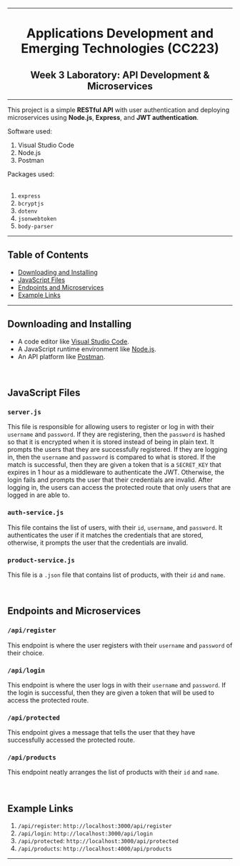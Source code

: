 ***

<h1 align="center">
Applications Development and Emerging Technologies (CC223)
</h1>
<h2 align="center">
Week 3 Laboratory: API Development & Microservices
</h2>

***

This project is a simple <b>RESTful API</b> with user authentication and deploying microservices using <b>Node.js</b>, <b>Express</b>, and <b>JWT authentication</b>.

Software used:
1. Visual Studio Code
2. Node.js
3. Postman

Packages used:
<br><br>
1. ```express```
2. ```bcryptjs```
3. ```dotenv```
4. ```jsonwebtoken```
5. ```body-parser```

***

## Table of Contents

* [Downloading and Installing](#downloading-and-installing)
* [JavaScript Files](#javascript-files)
* [Endpoints and Microservices](#endpoints-and-microservices)
* [Example Links](#example-links)

***

## Downloading and Installing

- A code editor like <a href="https://code.visualstudio.com/">Visual Studio Code</a>.
- A JavaScript runtime environment like <a href="https://nodejs.org/">Node.js</a>.
- An API platform like <a href="https://www.postman.com/">Postman</a>.

<br>

## JavaScript Files

### ```server.js```
  This file is responsible for allowing users to register or log in with their ```username``` and ```password```. If they are registering, then the ```password``` is hashed so that it is encrypted when it is stored instead of being in plain text. It prompts the users that they are successfully registered. If they are logging in, then the ```username``` and ```password``` is compared to what is stored. If the match is successful, then they are given a token that is a ```SECRET_KEY``` that expires in 1 hour as a middleware to authenticate the JWT. Otherwise, the login fails and prompts the user that their credentials are invalid. After logging in, the users can access the protected route that only users that are logged in are able to.

### ```auth-service.js```
  This file contains the list of users, with their ```id```, ```username```, and ```password```. It authenticates the user if it matches the credentials that are stored, otherwise, it prompts the user that the credentials are invalid.

### ```product-service.js```
  This file is a ```.json``` file that contains list of products, with their ```id``` and ```name```.

<br>

## Endpoints and Microservices

### ```/api/register```
  This endpoint is where the user registers with their ```username``` and ```password``` of their choice.

### ```/api/login```
  This endpoint is where the user logs in with their ```username``` and ```password```. If the login is successful, then they are given a token that will be used to access the protected route.

### ```/api/protected```
  This endpoint gives a message that tells the user that they have successfully accessed the protected route.

### ```/api/products```
  This endpoint neatly arranges the list of products with their ```id``` and ```name```.

<br>

## Example Links

1. ```/api/register```: ```http://localhost:3000/api/register```
2. ```/api/login```: ```http://localhost:3000/api/login```
3. ```/api/protected```: ```http://localhost:3000/api/protected```
4. ```/api/products```: ```http://localhost:4000/api/products```

***
